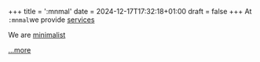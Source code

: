 +++
title = ':mnmal'
date = 2024-12-17T17:32:18+01:00
draft = false
+++
At `:mnmal`we provide [services](#)

We are [minimalist](#)

[...more](#)